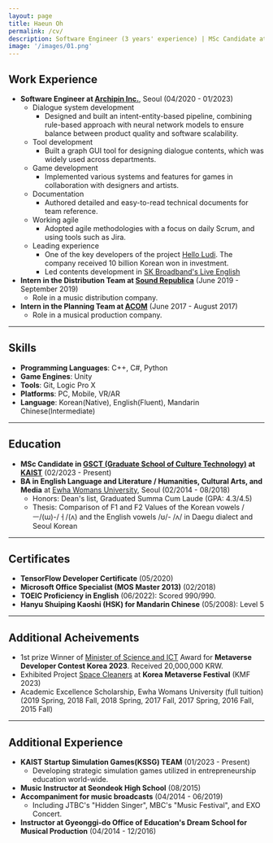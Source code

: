 ```yaml
---
layout: page
title: Haeun Oh
permalink: /cv/
description: Software Engineer (3 years' experience) | MSc Candidate at KAIST<br><br>I am a software engineer who is genuinely interested in problems related to Human-Computer Interaction. In my three years in the game industry, I've designed and implemented a fully-fledged in-game dialogue system. From 2023 Spring, I am pursuing an MSc degree in Culture Technology at KAIST to study Speech and Brain. Using EEG(Electroencephalogram), I will seek out innovative solutions to problems of Speech Perception and Production in the BCI(Brain-Computer Interface) field.
image: '/images/01.png'
---
```


## Work Experience

- **Software Engineer at [Archipin Inc.](https://www.archipin.com/)**, Seoul (04/2020 - 01/2023)
  - Dialogue system development
    - Designed and built an intent-entity-based pipeline, combining rule-based approach with neural network models to ensure balance between product quality and software scalability.
  - Tool development
    - Built a graph GUI tool for designing dialogue contents, which was widely used across departments.
  - Game development
    - Implemented various systems and features for games in collaboration with designers and artists.
  - Documentation
    - Authored detailed and easy-to-read technical documents for team reference.
  - Working agile
    - Adopted agile methodologies with a focus on daily Scrum, and using tools such as Jira.
  - Leading experience
    - One of the key developers of the project [Hello Ludi](https://www.helloludi.com/). The company received 10 billion Korean won in investment.
    - Led contents development in [SK Broadband's Live English](https://www.youtube.com/embed/FTetrBwsLOI?si=H2Nc5s_YyfgOGp6e)
- **Intern in the Distribution Team at [Sound Republica](https://www.soundrepublica.com/)** (June 2019 - September 2019)
  - Role in a music distribution company.
- **Intern in the Planning Team at [ACOM](http://acommusical.com/default/)** (June 2017 - August 2017)
  - Role in a musical production company.

---

## Skills
- **Programming Languages**: C++, C#, Python
- **Game Engines**: Unity
- **Tools**: Git, Logic Pro X
- **Platforms**: PC, Mobile, VR/AR
- **Language**: Korean(Native), English(Fluent), Mandarin Chinese(Intermediate)

---

## Education

- **MSc Candidate in [GSCT (Graduate School of Culture Technology)](https://ct.kaist.ac.kr/) at [KAIST](https://www.kaist.ac.kr/kr/)** (02/2023 - Present)
- **BA in English Language and Literature / Humanities, Cultural Arts, and Media** at [Ewha Womans University](https://www.ewha.ac.kr/ewha/index.do), Seoul (02/2014 - 08/2018)
  - Honors: Dean's list, Graduated Summa Cum Laude (GPA: 4.3/4.5)
  - Thesis: Comparison of F1 and F2 Values of the Korean vowels /ㅡ/(ɯ)-/ㅓ/(ʌ) and the English vowels /ʊ/- /ʌ/ in Daegu dialect and Seoul Korean

---

## Certificates
- **TensorFlow Developer Certificate** (05/2020)
- **Microsoft Office Specialist (MOS Master 2013)** (02/2018)
- **TOEIC Proficiency in English** (06/2022): Scored 990/990.
- **Hanyu Shuiping Kaoshi (HSK) for Mandarin Chinese** (05/2008): Level 5

---

## Additional Acheivements
- 1st prize Winner of [Minister of Science and ICT](https://www.msit.go.kr/index.do) Award for **Metaverse Developer Contest Korea 2023**. Received 20,000,000 KRW.
- Exhibited Project [Space Cleaners](https://haeundev.github.io/spacecleaners/) at **Korea Metaverse Festival** (KMF 2023)
- Academic Excellence Scholarship, Ewha Womans University (full tuition) (2019 Spring, 2018 Fall, 2018 Spring, 2017 Fall, 2017 Spring, 2016 Fall, 2015 Fall)

---

## Additional Experience
- **KAIST Startup Simulation Games(KSSG) TEAM** (01/2023 - Present)
  - Developing strategic simulation games utilized in entrepreneurship education world-wide.
- **Music Instructor at Seondeok High School** (08/2015)
- **Accompaniment for music broadcasts** (04/2014 - 06/2019)
  - Including JTBC's "Hidden Singer", MBC's "Music Festival", and EXO Concert.
- **Instructor at Gyeonggi-do Office of Education's Dream School for Musical Production** (04/2014 - 12/2016)
